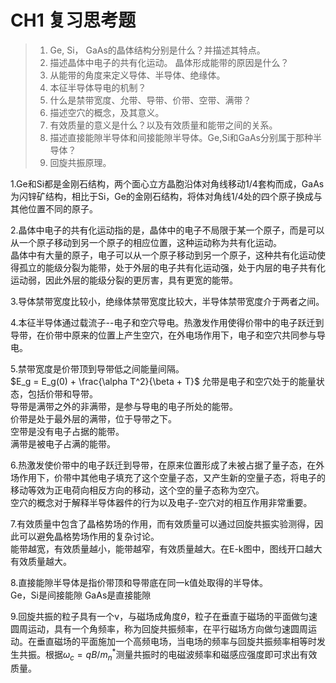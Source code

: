 # CH1 复习思考题

>1. Ge, Si， GaAs的晶体结构分别是什么？并描述其特点。
>2. 描述晶体中电子的共有化运动。 晶体形成能带的原因是什么？
>3. 从能带的角度来定义导体、半导体、绝缘体。
>4. 本征半导体导电的机制？
>5. 什么是禁带宽度、允带、导带、价带、空带、满带？
>6. 描述空穴的概念，及其意义。
>7. 有效质量的意义是什么？以及有效质量和能带之间的关系。
>8. 描述直接能隙半导体和间接能隙半导体。Ge,Si和GaAs分别属于那种半导体？
>9. 回旋共振原理。



1.Ge和Si都是金刚石结构，两个面心立方晶胞沿体对角线移动1/4套构而成，GaAs为闪锌矿结构，相比于Si，Ge的金刚石结构，将体对角线1/4处的四个原子换成与其他位置不同的原子。

2.晶体中电子的共有化运动指的是，晶体中的电子不局限于某一个原子，而是可以从一个原子移动到另一个原子的相应位置，这种运动称为共有化运动。<br>
晶体中有大量的原子，电子可以从一个原子移动到另一个原子，这种共有化运动使得孤立的能级分裂为能带，处于外层的电子共有化运动强，处于内层的电子共有化运动弱，因此外层的能级分裂的更厉害，具有更宽的能带。<br>

3.导体禁带宽度比较小，绝缘体禁带宽度比较大，半导体禁带宽度介于两者之间。<br>

4.本征半导体通过载流子--电子和空穴导电。热激发作用使得价带中的电子跃迁到导带，在价带中原来的位置上产生空穴，在外电场作用下，电子和空穴共同参与导电。

5.禁带宽度是价带顶到导带低之间能量间隔。<br>
$E_g = E_g(0) + \frac{\alpha T^2}{\beta + T}$
允带是电子和空穴处于的能量状态，包括价带和导带。<br>
导带是满带之外的非满带，是参与导电的电子所处的能带。<br>
价带是处于最外层的满带，位于导带之下。<br>
空带是没有电子占据的能带。<br>
满带是被电子占满的能带。<br>

6.热激发使价带中的电子跃迁到导带，在原来位置形成了未被占据了量子态，在外场作用下，价带中其他电子填充了这个空量子态，又产生新的空量子态，将电子的移动等效为正电荷向相反方向的移动，这个空的量子态称为空穴。<br>
空穴的概念对于解释半导体器件的行为以及电子-空穴对的相互作用非常重要。<br>

7.有效质量中包含了晶格势场的作用，而有效质量可以通过回旋共振实验测得，因此可以避免晶格势场作用的复杂讨论。<br>
能带越宽，有效质量越小，能带越窄，有效质量越大。在E-k图中，图线开口越大有效质量越大。

8.直接能隙半导体是指价带顶和导带底在同一k值处取得的半导体。<br>
Ge，Si是间接能隙
GaAs是直接能隙

9.回旋共振的粒子具有一个v，与磁场成角度$\theta$，粒子在垂直于磁场的平面做匀速圆周运动，具有一个角频率，称为回旋共振频率，在平行磁场方向做匀速圆周运动。在垂直磁场的平面施加一个高频电场，当电场的频率与回旋共振频率相等时发生共振。根据$\omega_c = qB/m_n^*$测量共振时的电磁波频率和磁感应强度即可求出有效质量。